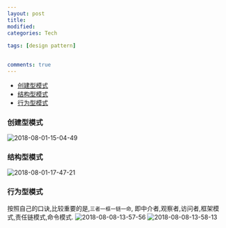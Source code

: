 ```yaml
---
layout: post
title:
modified:
categories: Tech
 
tags: [design pattern]

  
comments: true
---
```


<!-- TOC -->

- [创建型模式](#创建型模式)
- [结构型模式](#结构型模式)
- [行为型模式](#行为型模式)

<!-- /TOC -->

### 创建型模式

![2018-08-01-15-04-49](https://images-1257933000.cos.ap-chengdu.myqcloud.com/2018-08-01-15-04-49.png)

### 结构型模式

![2018-08-01-17-47-21](https://images-1257933000.cos.ap-chengdu.myqcloud.com/2018-08-01-17-47-21.png)


### 行为型模式
按照自己的口诀,比较重要的是,`三者一框一链一命`,
即中介者,观察者,访问者,框架模式,责任链模式,命令模式.
![2018-08-08-13-57-56](https://images-1257933000.cos.ap-chengdu.myqcloud.com/2018-08-08-13-57-56.png)
![2018-08-08-13-58-13](https://images-1257933000.cos.ap-chengdu.myqcloud.com/2018-08-08-13-58-13.png)

